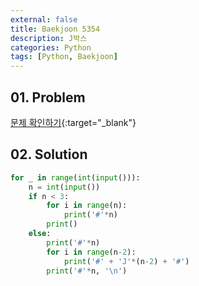 ```yaml
---
external: false
title: Baekjoon 5354
description: J박스
categories: Python
tags: [Python, Baekjoon]
---
```


## 01. Problem

[문제 확인하기](https://www.acmicpc.net/problem/5354){:target="_blank"}

## 02. Solution

```Python
for _ in range(int(input())):
    n = int(input())
    if n < 3:
        for i in range(n):
            print('#'*n)
        print()
    else:
        print('#'*n)
        for i in range(n-2):
            print('#' + 'J'*(n-2) + '#')
        print('#'*n, '\n')
```
